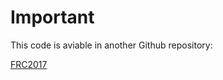 # Important

This code is aviable in another Github repository:

[FRC2017](https://github.com/Monsters-308/FRC2017)